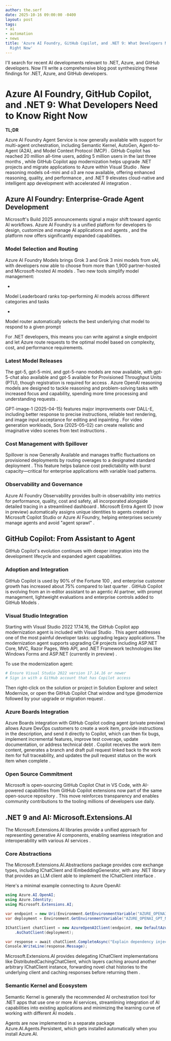 ```yaml
---
author: the.serf
date: 2025-10-16 09:00:00 -0400
layout: post
tags:
- ai
- automation
- news
title: 'Azure AI Foundry, GitHub Copilot, and .NET 9: What Developers Need to Know
  Right Now'
---
```


I'll search for recent AI developments relevant to .NET, Azure, and GitHub developers.
Now I'll write a comprehensive blog post synthesizing these findings for .NET, Azure, and GitHub developers.

# Azure AI Foundry, GitHub Copilot, and .NET 9: What Developers Need to Know Right Now

**TL;DR**


Azure AI Foundry Agent Service is now generally available with support for multi-agent orchestration, including Semantic Kernel, AutoGen, Agent-to-Agent (A2A), and Model Context Protocol (MCP)
. 
GitHub Copilot has reached 20 million all-time users, adding 5 million users in the last three months
, while 
GitHub Copilot app modernization helps upgrade .NET projects and migrate applications to Azure within Visual Studio
. 
New reasoning models o4-mini and o3 are now available, offering enhanced reasoning, quality, and performance
, and 
.NET 9 elevates cloud-native and intelligent app development with accelerated AI integration
.

## Azure AI Foundry: Enterprise-Grade Agent Development

Microsoft's Build 2025 announcements signal a major shift toward agentic AI workflows. 
Azure AI Foundry is a unified platform for developers to design, customize and manage AI applications and agents
, and the platform now offers significantly expanded capabilities.

### Model Selection and Routing


Azure AI Foundry Models brings Grok 3 and Grok 3 mini models from xAI, with developers now able to choose from more than 1,900 partner-hosted and Microsoft-hosted AI models
. Two new tools simplify model management:

- 
Model Leaderboard ranks top-performing AI models across different categories and tasks

- 
Model router automatically selects the best underlying chat model to respond to a given prompt


For .NET developers, this means you can write against a single endpoint and let Azure route requests to the optimal model based on complexity, cost, and performance requirements.

### Latest Model Releases


The gpt-5, gpt-5-mini, and gpt-5-nano models are now available, with gpt-5-chat also available and gpt-5 available for Provisioned Throughput Units (PTU), though registration is required for access
. 
Azure OpenAI reasoning models are designed to tackle reasoning and problem-solving tasks with increased focus and capability, spending more time processing and understanding requests
.


GPT-image-1 (2025-04-15) features major improvements over DALL-E, including better response to precise instructions, reliable text rendering, and image input acceptance for editing and inpainting
. For video generation workloads, 
Sora (2025-05-02) can create realistic and imaginative video scenes from text instructions
.

### Cost Management with Spillover


Spillover is now Generally Available and manages traffic fluctuations on provisioned deployments by routing overages to a designated standard deployment
. This feature helps balance cost predictability with burst capacity—critical for enterprise applications with variable load patterns.

### Observability and Governance


Azure AI Foundry Observability provides built-in observability into metrics for performance, quality, cost and safety, all incorporated alongside detailed tracing in a streamlined dashboard
. 
Microsoft Entra Agent ID (now in preview) automatically assigns unique identities to agents created in Microsoft Copilot Studio or Azure AI Foundry, helping enterprises securely manage agents and avoid "agent sprawl"
.

## GitHub Copilot: From Assistant to Agent

GitHub Copilot's evolution continues with deeper integration into the development lifecycle and expanded agent capabilities.

### Adoption and Integration


GitHub Copilot is used by 90% of the Fortune 100
, and 
enterprise customer growth has increased about 75% compared to last quarter
. 
GitHub Copilot is evolving from an in-editor assistant to an agentic AI partner, with prompt management, lightweight evaluations and enterprise controls added to GitHub Models
.

### Visual Studio Integration


Starting with Visual Studio 2022 17.14.16, the GitHub Copilot app modernization agent is included with Visual Studio
. This agent addresses one of the most painful developer tasks: upgrading legacy applications. 
The modernization agent supports upgrading C# projects including ASP.NET Core, MVC, Razor Pages, Web API, and .NET Framework technologies like Windows Forms and ASP.NET (currently in preview)
.

To use the modernization agent:

```bash
# Ensure Visual Studio 2022 version 17.14.16 or newer
# Sign in with a GitHub account that has Copilot access
```

Then 
right-click on the solution or project in Solution Explorer and select Modernize, or open the GitHub Copilot Chat window and type @modernize followed by your upgrade or migration request
.

### Azure Boards Integration


Azure Boards integration with GitHub Copilot coding agent (private preview) allows Azure DevOps customers to create a work item, provide instructions in the description, and send it directly to Copilot, which can then fix bugs, implement incremental features, improve test coverage, update documentation, or address technical debt
. 
Copilot receives the work item content, generates a branch and draft pull request linked back to the work item for full traceability, and updates the pull request status on the work item when complete
.

### Open Source Commitment


Microsoft is open-sourcing GitHub Copilot Chat in VS Code, with AI-powered capabilities from GitHub Copilot extensions now part of the same open-source repository
. This move reinforces transparency and enables community contributions to the tooling millions of developers use daily.

## .NET 9 and AI: Microsoft.Extensions.AI


The Microsoft.Extensions.AI libraries provide a unified approach for representing generative AI components, enabling seamless integration and interoperability with various AI services
.

### Core Abstractions


The Microsoft.Extensions.AI.Abstractions package provides core exchange types, including IChatClient and IEmbeddingGenerator, with any .NET library that provides an LLM client able to implement the IChatClient interface
.

Here's a minimal example connecting to Azure OpenAI:

```csharp
using Azure.AI.OpenAI;
using Azure.Identity;
using Microsoft.Extensions.AI;

var endpoint = new Uri(Environment.GetEnvironmentVariable("AZURE_OPENAI_ENDPOINT"));
var deployment = Environment.GetEnvironmentVariable("AZURE_OPENAI_GPT_NAME");

IChatClient chatClient = new AzureOpenAIClient(endpoint, new DefaultAzureCredential())
    .AsChatClient(deployment);

var response = await chatClient.CompleteAsync("Explain dependency injection in .NET");
Console.WriteLine(response.Message);
```


Microsoft.Extensions.AI provides delegating IChatClient implementations like DistributedCachingChatClient, which layers caching around another arbitrary IChatClient instance, forwarding novel chat histories to the underlying client and caching responses before returning them
.

### Semantic Kernel and Ecosystem


Semantic Kernel is generally the recommended AI orchestration tool for .NET apps that use one or more AI services, streamlining integration of AI capabilities into existing applications and minimizing the learning curve of working with different AI models
.


Agents are now implemented in a separate package Azure.AI.Agents.Persistent, which gets installed automatically when you install Azure.AI.